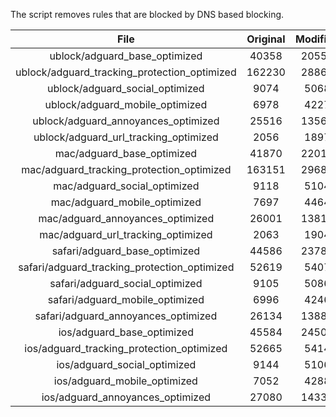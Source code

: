 The script removes rules that are blocked by DNS based blocking.


| File | Original | Modified |
|:----:|:-----:|:-----:|
| ublock/adguard_base_optimized | 40358 | 20555 |
| ublock/adguard_tracking_protection_optimized | 162230 | 28860 |
| ublock/adguard_social_optimized | 9074 | 5068 |
| ublock/adguard_mobile_optimized | 6978 | 4227 |
| ublock/adguard_annoyances_optimized | 25516 | 13569 |
| ublock/adguard_url_tracking_optimized | 2056 | 1897 |
| mac/adguard_base_optimized | 41870 | 22011 |
| mac/adguard_tracking_protection_optimized | 163151 | 29689 |
| mac/adguard_social_optimized | 9118 | 5104 |
| mac/adguard_mobile_optimized | 7697 | 4464 |
| mac/adguard_annoyances_optimized | 26001 | 13812 |
| mac/adguard_url_tracking_optimized | 2063 | 1904 |
| safari/adguard_base_optimized | 44586 | 23780 |
| safari/adguard_tracking_protection_optimized | 52619 | 5407 |
| safari/adguard_social_optimized | 9105 | 5086 |
| safari/adguard_mobile_optimized | 6996 | 4246 |
| safari/adguard_annoyances_optimized | 26134 | 13888 |
| ios/adguard_base_optimized | 45584 | 24502 |
| ios/adguard_tracking_protection_optimized | 52665 | 5414 |
| ios/adguard_social_optimized | 9144 | 5106 |
| ios/adguard_mobile_optimized | 7052 | 4288 |
| ios/adguard_annoyances_optimized | 27080 | 14337 |